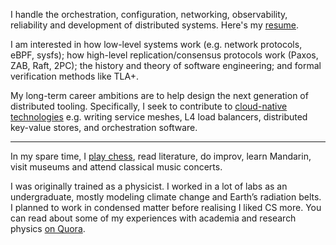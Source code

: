 I handle the orchestration, configuration, networking, observability, reliability and development of distributed systems. Here's my [resume](./resume.pdf). 

I am interested in how low-level systems work (e.g. network protocols, eBPF, sysfs); how high-level replication/consensus protocols work (Paxos, ZAB, Raft, 2PC); the history and theory of software engineering; and formal verification methods like TLA+.

My long-term career ambitions are to help design the next generation of distributed tooling. Specifically, I seek to contribute to [cloud-native technologies](https://github.com/cncf/landscape/blob/master/README.md#trail-map) e.g. writing service meshes, L4 load balancers, distributed key-value stores, and orchestration software. 

---

In my spare time, I [play chess](https://lichess.org/@/CaptainAxe), read literature, do improv, learn Mandarin, visit  museums and attend classical music concerts. 

I was originally trained as a physicist. I worked in a lot of labs as an undergraduate, mostly modeling climate change and Earth’s radiation belts. I planned to work in condensed matter before realising I liked CS more. You can read about some of my experiences with academia and research physics [on Quora](https://www.quora.com/profile/Akshat-Mahajan-1).
